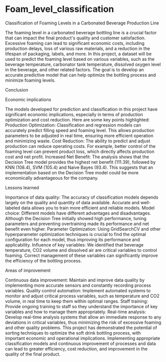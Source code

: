 # Foam_level_classification
Classification of Foaming Levels in a Carbonated Beverage Production Line

The foaming level in a carbonated beverage bottling line is a crucial factor that can impact the final product's quality and customer satisfaction. Excessive foaming can lead to significant economic costs, including production delays, loss of various raw materials, and a reduction in the lifespan of packaging, labels, and more. In this project, a dataset will be used to predict the foaming level based on various variables, such as the beverage temperature, carbonator tank temperature, dissolved oxygen level in the beverage, and other related factors. The goal is to develop an accurate predictive model that can help optimize the bottling process and minimize foaming levels.

Conclusion

Economic implications

The models developed for prediction and classification in this project have significant economic implications, especially in terms of production optimization and cost reduction. Here are some key points highlighted:
Production Optimization: Classification and regression models can accurately predict filling speed and foaming level. This allows production parameters to be adjusted in real time, ensuring more efficient operation and minimizing waste.
Cost Reduction: The ability to predict and adjust production can reduce operating costs. For example, better control of the foaming level can prevent product loss, which directly affects production cost and net profit.
Increased Net Benefit: The analysis shows that the Decision Tree model provides the highest net benefit (111.39), followed by KNN (108.4), SVM (105.4) and Naive Bayes (93.4). This suggests that an implementation based on the Decision Tree model could be more economically advantageous for the company.

Lessons learned

Importance of data quality: The accuracy of classification models depends largely on the quality and quantity of data available. Accurate and well-labeled data allows you to train more efficient and reliable models.
Model choice: Different models have different advantages and disadvantages. Although the Decision Tree initially showed high performance, tuning parameters and preventing overtraining made its performance and net benefit even higher.
Parameter Optimization: Using GridSearchCV and other hyperparameter optimization techniques is crucial to find the optimal configuration for each model, thus improving its performance and applicability.
Influence of key variables: We identified that beverage temperature, CO2 volume and dissolved air are critical variables to control foaming. Correct management of these variables can significantly improve the efficiency of the bottling process.

Areas of improvement

Continuous data improvement: Maintain and improve data quality by implementing more accurate sensors and constantly recording process variables.
Quality control automation: Implement automated systems to monitor and adjust critical process variables, such as temperature and CO2 volume, in real time to keep them within optimal ranges.
Staff training: Provide ongoing training to staff so they understand the importance of key variables and how to manage them appropriately.
Real-time analysis: Develop real-time analysis systems that allow an immediate response to any deviations in critical variables, thus minimizing the risk of excessive foaming and other quality problems.
This project has demonstrated the potential of sorting techniques to optimize the soft drink bottling process, with important economic and operational implications. Implementing appropriate classification models and continuous improvement of processes and data can lead to greater efficiency, cost reduction, and improvement in the quality of the final product.
